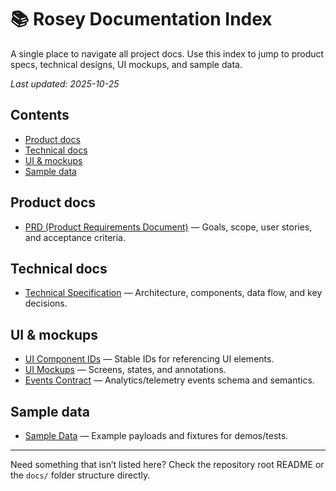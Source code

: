 # 📚 Rosey Documentation Index

A single place to navigate all project docs. Use this index to jump to product specs, technical designs, UI mockups, and sample data.

_Last updated: 2025-10-25_

## Contents
- [Product docs](#product-docs)
- [Technical docs](#technical-docs)
- [UI & mockups](#ui--mockups)
- [Sample data](#sample-data)

## Product docs
- [PRD (Product Requirements Document)](./PRD.md) — Goals, scope, user stories, and acceptance criteria.

## Technical docs
- [Technical Specification](./TECH_SPEC.md) — Architecture, components, data flow, and key decisions.

## UI & mockups
- [UI Component IDs](./mockups/UI_COMPONENT_IDS.md) — Stable IDs for referencing UI elements.
- [UI Mockups](./mockups/UI_MOCKUPS.md) — Screens, states, and annotations.
- [Events Contract](./mockups/EVENTS_CONTRACT.md) — Analytics/telemetry events schema and semantics.

## Sample data
- [Sample Data](./mockups/SAMPLE_DATA.json) — Example payloads and fixtures for demos/tests.

---

Need something that isn’t listed here? Check the repository root README or the `docs/` folder structure directly.
